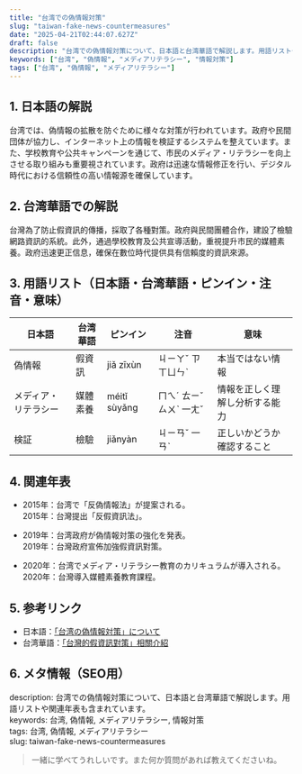 ```yaml
---
title: "台湾での偽情報対策"
slug: "taiwan-fake-news-countermeasures"
date: "2025-04-21T02:44:07.627Z"
draft: false
description: "台湾での偽情報対策について、日本語と台湾華語で解説します。用語リストや関連年表も含まれています。"
keywords: ["台湾", "偽情報", "メディアリテラシー", "情報対策"]
tags: ["台湾", "偽情報", "メディアリテラシー"]
---
```


## 1. 日本語の解説  
台湾では、偽情報の拡散を防ぐために様々な対策が行われています。政府や民間団体が協力し、インターネット上の情報を検証するシステムを整えています。また、学校教育や公共キャンペーンを通じて、市民のメディア・リテラシーを向上させる取り組みも重要視されています。政府は迅速な情報修正を行い、デジタル時代における信頼性の高い情報源を確保しています。

## 2. 台湾華語での解説  
台灣為了防止假資訊的傳播，採取了各種對策。政府與民間團體合作，建設了檢驗網路資訊的系統。此外，通過學校教育及公共宣導活動，重視提升市民的媒體素養。政府迅速更正信息，確保在數位時代提供具有信賴度的資訊來源。

## 3. 用語リスト（日本語・台湾華語・ピンイン・注音・意味）  

| 日本語       | 台湾華語     | ピンイン       | 注音    | 意味                    |
|--------------|--------------|----------------|---------|-------------------------|
| 偽情報       | 假資訊       | jiǎ zīxùn      | ㄐㄧㄚˇ ㄗ ㄒㄩㄣˋ | 本当ではない情報          |
| メディア・リテラシー | 媒體素養     | méitǐ sùyǎng   | ㄇㄟˊ ㄊㄧˇ ㄙㄨˋ 一ㄤˇ | 情報を正しく理解し分析する能力 |
| 検証         | 檢驗         | jiǎnyàn        | ㄐㄧㄢˇ 一ㄢˋ | 正しいかどうか確認すること  |

## 4. 関連年表  

- 2015年：台湾で「反偽情報法」が提案される。  
  2015年：台灣提出「反假資訊法」。

- 2019年：台湾政府が偽情報対策の強化を発表。  
  2019年：台灣政府宣佈加強假資訊對策。

- 2020年：台湾でメディア・リテラシー教育のカリキュラムが導入される。  
  2020年：台灣導入媒體素養教育課程。

## 5. 参考リンク  

- 日本語：[「台湾の偽情報対策」について](https://www.niigata-u.ac.jp/)  
- 台湾華語：[「台灣的假資訊對策」相關介紹](https://www.taiwan.net.tw/)

## 6. メタ情報（SEO用）  
description: 台湾での偽情報対策について、日本語と台湾華語で解説します。用語リストや関連年表も含まれています。  
keywords: 台湾, 偽情報, メディアリテラシー, 情報対策  
tags: 台湾, 偽情報, メディアリテラシー  
slug: taiwan-fake-news-countermeasures

> 一緒に学べてうれしいです。また何か質問があれば教えてくださいね。